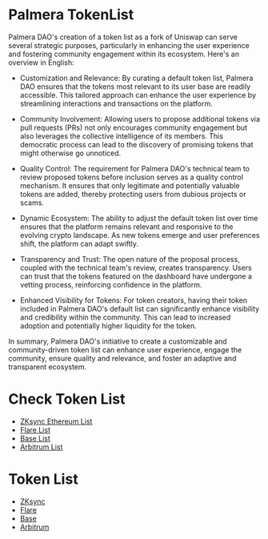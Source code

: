 # Palmera TokenList

Palmera DAO's creation of a token list as a fork of Uniswap can serve several strategic purposes, particularly in enhancing the user experience and fostering community engagement within its ecosystem. Here's an overview in English:

- Customization and Relevance: By curating a default token list, Palmera DAO ensures that the tokens most relevant to its user base are readily accessible. This tailored approach can enhance the user experience by streamlining interactions and transactions on the platform.

- Community Involvement: Allowing users to propose additional tokens via pull requests (PRs) not only encourages community engagement but also leverages the collective intelligence of its members. This democratic process can lead to the discovery of promising tokens that might otherwise go unnoticed.

- Quality Control: The requirement for Palmera DAO's technical team to review proposed tokens before inclusion serves as a quality control mechanism. It ensures that only legitimate and potentially valuable tokens are added, thereby protecting users from dubious projects or scams.

- Dynamic Ecosystem: The ability to adjust the default token list over time ensures that the platform remains relevant and responsive to the evolving crypto landscape. As new tokens emerge and user preferences shift, the platform can adapt swiftly.

- Transparency and Trust: The open nature of the proposal process, coupled with the technical team's review, creates transparency. Users can trust that the tokens featured on the dashboard have undergone a vetting process, reinforcing confidence in the platform.

- Enhanced Visibility for Tokens: For token creators, having their token included in Palmera DAO's default list can significantly enhance visibility and credibility within the community. This can lead to increased adoption and potentially higher liquidity for the token.

In summary, Palmera DAO's initiative to create a customizable and community-driven token list can enhance user experience, engage the community, ensure quality and relevance, and foster an adaptive and transparent ecosystem.

# Check Token List

- [ZKsync Ethereum List](https://tokenlists.org/token-list?url=https://keyper-labs.github.io/TokenList/ZKSync/zksync_token_list.json)
- [Flare List](https://tokenlists.org/token-list?url=https://keyper-labs.github.io/TokenList/Flare/flare_token_list.json)
- [Base List](https://tokenlists.org/token-list?url=https://keyper-labs.github.io/TokenList/Base/base_token_list.json)
- [Arbitrum List](https://tokenlists.org/token-list?url=https://keyper-labs.github.io/TokenList/Arbitrum/arbitrum_token_list.json)

# Token List

- [ZKsync](./ZKSync/zksync_token_list.json)
- [Flare](./Flare/flare_token_list.json)
- [Base](./Base/base_token_list.json)
- [Arbitrum](./Arbitrum/arbitrum_token_list.json)
